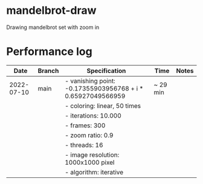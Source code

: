 # mandelbrot-draw
Drawing mandelbrot set with zoom in

# Performance log

| Date          | Branch    | Specification                                                 | Time      | Notes                                         |
|---------------|-----------|---------------------------------------------------------------|-----------|-----------------------------------------------| 
| 2022-07-10    | main      | - vanishing point: -0.17355903956768 + i \* 0.65927049566959  | ~ 29 min  |                                               |
|               |           | - coloring: linear, 50 times                                  |           |                                               |
|               |           | - iterations: 10.000                                          |           |                                               |
|               |           | - frames: 300                                                 |           |                                               |
|               |           | - zoom ratio: 0.9                                             |           |                                               |
|               |           | - threads: 16                                                 |           |                                               |
|               |           | - image resolution: 1000x1000 pixel                           |           |                                               |
|               |           | - algorithm: iterative                                        |           |                                               |
